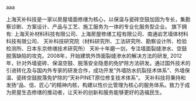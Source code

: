 aaa


上海天补科技是一家以房屋墙面修缮为核心，以保温与瓷砖空鼓加固为专长，集勘察诊断、方案设计、产品与工艺、施工服务为一体的专业化服务型企业。
旗下拥有: 上海天补材料科技有限公司、上海房屋修缮工程有限公司、南通岩艺墙体材料科技有限公司、
               天补科技研究院（材料研究所、工法研究所、勘察设计所、检验检测所、日本东京修缮技术研究所）
 天补十年磨一剑，专注墙面裂缝渗水、空鼓脱落缺陷的攻克。2008年，开始建筑外饰面裂缝渗水的解决方法的研发, 2012年，针对外墙瓷砖、保温空鼓、脱落安全隐患的免铲除方法研发。通过国外技术的引进转化及与国内外专家的研发合作，成功开发”外墙防水抗裂技术体系”、外墙保温、瓷砖空鼓脱落免铲除的“天补PINET原位修复技术体系”。
        天补科技将秉持和发扬“品、信、匠心”的精神内核，构建以性价比管理为核心的服务体系。致力于成为房屋生态修缮的推动者，让天补的创新和服务能够更好的造福民生。



